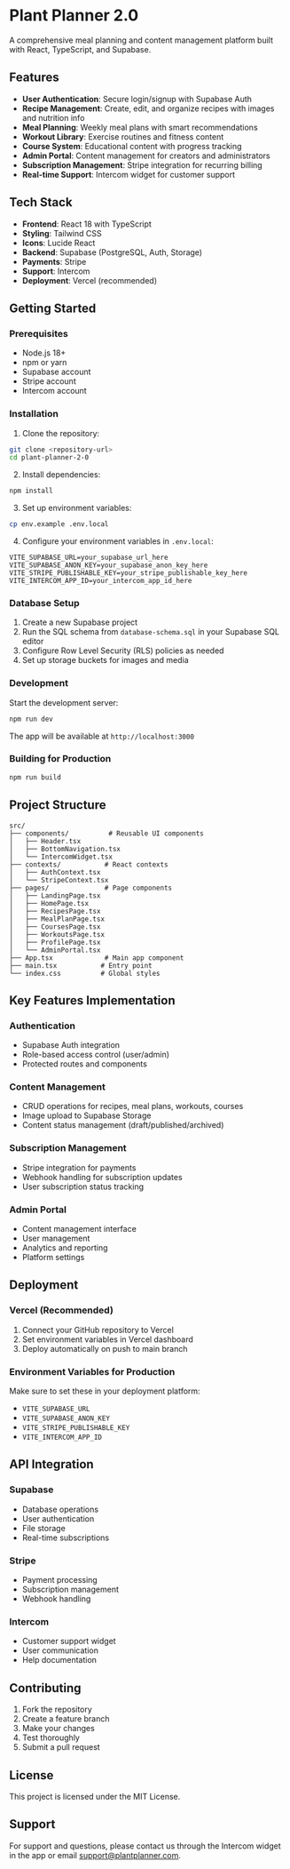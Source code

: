 # Plant Planner 2.0

A comprehensive meal planning and content management platform built with React, TypeScript, and Supabase.

## Features

- **User Authentication**: Secure login/signup with Supabase Auth
- **Recipe Management**: Create, edit, and organize recipes with images and nutrition info
- **Meal Planning**: Weekly meal plans with smart recommendations
- **Workout Library**: Exercise routines and fitness content
- **Course System**: Educational content with progress tracking
- **Admin Portal**: Content management for creators and administrators
- **Subscription Management**: Stripe integration for recurring billing
- **Real-time Support**: Intercom widget for customer support

## Tech Stack

- **Frontend**: React 18 with TypeScript
- **Styling**: Tailwind CSS
- **Icons**: Lucide React
- **Backend**: Supabase (PostgreSQL, Auth, Storage)
- **Payments**: Stripe
- **Support**: Intercom
- **Deployment**: Vercel (recommended)

## Getting Started

### Prerequisites

- Node.js 18+ 
- npm or yarn
- Supabase account
- Stripe account
- Intercom account

### Installation

1. Clone the repository:
```bash
git clone <repository-url>
cd plant-planner-2-0
```

2. Install dependencies:
```bash
npm install
```

3. Set up environment variables:
```bash
cp env.example .env.local
```

4. Configure your environment variables in `.env.local`:
```env
VITE_SUPABASE_URL=your_supabase_url_here
VITE_SUPABASE_ANON_KEY=your_supabase_anon_key_here
VITE_STRIPE_PUBLISHABLE_KEY=your_stripe_publishable_key_here
VITE_INTERCOM_APP_ID=your_intercom_app_id_here
```

### Database Setup

1. Create a new Supabase project
2. Run the SQL schema from `database-schema.sql` in your Supabase SQL editor
3. Configure Row Level Security (RLS) policies as needed
4. Set up storage buckets for images and media

### Development

Start the development server:
```bash
npm run dev
```

The app will be available at `http://localhost:3000`

### Building for Production

```bash
npm run build
```

## Project Structure

```
src/
├── components/          # Reusable UI components
│   ├── Header.tsx
│   ├── BottomNavigation.tsx
│   └── IntercomWidget.tsx
├── contexts/           # React contexts
│   ├── AuthContext.tsx
│   └── StripeContext.tsx
├── pages/              # Page components
│   ├── LandingPage.tsx
│   ├── HomePage.tsx
│   ├── RecipesPage.tsx
│   ├── MealPlanPage.tsx
│   ├── CoursesPage.tsx
│   ├── WorkoutsPage.tsx
│   ├── ProfilePage.tsx
│   └── AdminPortal.tsx
├── App.tsx             # Main app component
├── main.tsx           # Entry point
└── index.css          # Global styles
```

## Key Features Implementation

### Authentication
- Supabase Auth integration
- Role-based access control (user/admin)
- Protected routes and components

### Content Management
- CRUD operations for recipes, meal plans, workouts, courses
- Image upload to Supabase Storage
- Content status management (draft/published/archived)

### Subscription Management
- Stripe integration for payments
- Webhook handling for subscription updates
- User subscription status tracking

### Admin Portal
- Content management interface
- User management
- Analytics and reporting
- Platform settings

## Deployment

### Vercel (Recommended)

1. Connect your GitHub repository to Vercel
2. Set environment variables in Vercel dashboard
3. Deploy automatically on push to main branch

### Environment Variables for Production

Make sure to set these in your deployment platform:
- `VITE_SUPABASE_URL`
- `VITE_SUPABASE_ANON_KEY`
- `VITE_STRIPE_PUBLISHABLE_KEY`
- `VITE_INTERCOM_APP_ID`

## API Integration

### Supabase
- Database operations
- User authentication
- File storage
- Real-time subscriptions

### Stripe
- Payment processing
- Subscription management
- Webhook handling

### Intercom
- Customer support widget
- User communication
- Help documentation

## Contributing

1. Fork the repository
2. Create a feature branch
3. Make your changes
4. Test thoroughly
5. Submit a pull request

## License

This project is licensed under the MIT License.

## Support

For support and questions, please contact us through the Intercom widget in the app or email support@plantplanner.com.
